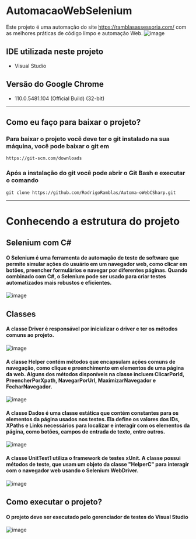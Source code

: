 # AutomacaoWebSelenium
Este projeto é uma automação do site https://ramblasassessoria.com/ com as melhores práticas de código limpo e automação Web.
![image](https://user-images.githubusercontent.com/50155338/227548121-21fec312-3ee5-41bb-b9eb-eef409ddb8b1.png)

## IDE utilizada neste projeto
  * Visual Studio
## Versão do Google Chrome
  * 110.0.5481.104 (Official Build) (32-bit)
  
  ---------------------------------------------------------------------------------------------------------------------
## Como eu faço para baixar o projeto?
### Para baixar o projeto você deve ter o git instalado na sua máquina, você pode baixar o git em 
```
https://git-scm.com/downloads
```
### Após a instalação do git você pode abrir o Git Bash e executar o comando 
```
git clone https://github.com/RodrigoRamblas/Automa-oWebCSharp.git
```
---------------------------------------------------------------------------------------------------------------------

# Conhecendo a estrutura do projeto

## Selenium com C#
#### O Selenium é uma ferramenta de automação de teste de software que permite simular ações do usuário em um navegador web, como clicar em botões, preencher formulários e navegar por diferentes páginas. Quando combinado com C#, o Selenium pode ser usado para criar testes automatizados mais robustos e eficientes.
![image](https://user-images.githubusercontent.com/50155338/227555008-9d534180-bfc1-4b33-b1b3-134b0f1bec7e.png)

## Classes
#### A classe Driver é responsável por inicializar o driver e ter os métodos comuns ao projeto.
![image](https://user-images.githubusercontent.com/50155338/227552430-6111ba61-23b8-4aa0-9655-636adc65c257.png)
#### A classe Helper contém métodos que encapsulam ações comuns de navegação, como clique e preenchimento em elementos de uma página da web. Alguns dos métodos disponíveis na classe incluem ClicarPorId, PreencherPorXpath, NavegarPorUrl, MaximizarNavegador e FecharNavegador.
![image](https://user-images.githubusercontent.com/50155338/227553090-f5b92aa6-8740-4485-91ee-b583ffbb2793.png)
#### A classe Dados é uma classe estática que contém constantes para os elementos da página usados nos testes. Ela define os valores dos IDs, XPaths e Links necessários para localizar e interagir com os elementos da página, como botões, campos de entrada de texto, entre outros.
![image](https://user-images.githubusercontent.com/50155338/227553408-d648f5d9-f93c-4203-98d4-3ad446324c49.png)
#### A classe UnitTest1 utiliza o framework de testes xUnit. A classe possui métodos de teste, que usam um objeto da classe "HelperC" para interagir com o navegador web usando o Selenium WebDriver.
![image](https://user-images.githubusercontent.com/50155338/227553650-9f2da7b2-0268-4cd2-961b-257b789105ee.png)

## Como executar o projeto?
#### O projeto deve ser executado pelo gerenciador de testes do Visual Studio
![image](https://user-images.githubusercontent.com/50155338/227557318-976d524d-c7db-4bb1-b872-9a38efffcda9.png)

